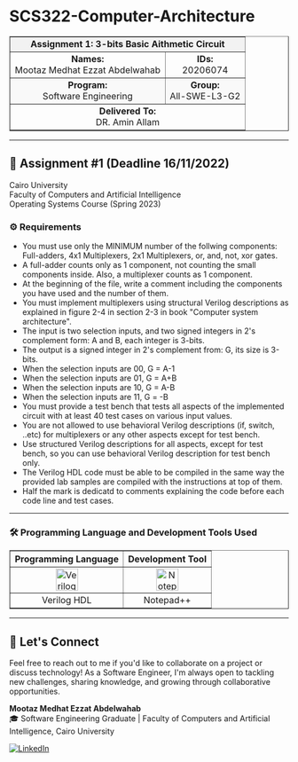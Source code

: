 # SCS322-Computer-Architecture

<div align="center">
  <table width="100%" border="1" cellpadding="10" cellspacing="0">
    <tr style="background-color:#f2f2f2;">
      <td align="center" colspan="2"><strong>Assignment 1: 3-bits Basic Aithmetic Circuit</strong></td>
    </tr>
    <tr>
      <td align="center"><strong>Names:</strong><br>Mootaz Medhat Ezzat Abdelwahab</td>
      <td align="center"><strong>IDs:</strong><br>20206074</td>
    </tr>
    <tr style="background-color:#f9f9f9;">
      <td align="center"><strong>Program:</strong><br>Software Engineering</td>
      <td align="center"><strong>Group:</strong><br>All-SWE-L3-G2</td>
    </tr>
    <tr>
      <td align="center" colspan="2"><strong>Delivered To:</strong><br>DR. Amin Allam</td>
    </tr>
  </table>
</div>

---

## 📝 Assignment #1 (Deadline 16/11/2022)

Cairo University  
Faculty of Computers and Artificial Intelligence  
Operating Systems Course (Spring 2023)

### ⚙️ Requirements

* You must use only the MINIMUM number of the follwing components: Full-adders, 4x1 Multiplexers, 2x1 Multiplexers, or, and, not, xor gates.
* A full-adder counts only as 1 component, not counting the small components inside. Also, a multiplexer counts as 1 component.
* At the beginning of the file, write a comment including the components you have used and the number of them.
* You must implement multiplexers using structural Verilog descriptions as explained in figure 2-4 in section 2-3 in book "Computer system architecture".
* The input is two selection inputs, and two signed integers in 2's complement form: A and B, each integer is 3-bits.
* The output is a signed integer in 2's complement from: G, its size is 3-bits.
* When the selection inputs are 00, G = A-1
* When the selection inputs are 01, G = A+B
* When the selection inputs are 10, G = A-B
* When the selection inputs are 11, G = -B
* You must provide a test bench that tests all aspects of the implemented circuit with at least 40 test cases on various input values.
* You are not allowed to use behavioral Verilog descriptions (if, switch, ..etc) for multiplexers or any other aspects except for test bench.
* Use structured Verilog descriptions for all aspects, except for test bench, so you can use behavioral Verilog description for test bench only.
* The Verilog HDL code must be able to be compiled in the same way the provided lab samples are compiled with the instructions at top of them.
* Half the mark is dedicatd to comments explaining the code before each code line and test cases.

---

### 🛠️ Programming Language and Development Tools Used

<table align="center" border="1" cellpadding="10">
  <thead>
    <tr>
      <th>Programming Language</th>
      <th>Development Tool</th>
    </tr>
  </thead>
  <tbody>
    <tr>
      <td align="center">
        <img src="https://github.com/user-attachments/assets/2dc96923-eb3a-42b1-b0f9-1c68d9f03b7a" title="Verilog HDL" alt="Verilog HDL" width="40" height="40"/>
      </td>
      <td align="center">
        <img src="https://github.com/user-attachments/assets/d922e85c-a5fa-46b3-a5bf-6d68b2b4baa3" title="Notepad++" alt="Notepad++" width="40" height="40"/>
      </td>
    </tr>
    <tr>
      <td align="center">
        Verilog HDL
      </td>
      <td align="center">
        Notepad++
      </td>
    </tr>
  </tbody>
</table>

---

## 💬 Let's Connect
Feel free to reach out to me if you'd like to collaborate on a project or discuss technology! As a Software Engineer, I'm always open to tackling new challenges, sharing knowledge, and growing through collaborative opportunities.

**Mootaz Medhat Ezzat Abdelwahab**  
🎓 Software Engineering Graduate | Faculty of Computers and Artificial Intelligence, Cairo University  

[![LinkedIn](https://img.shields.io/badge/LinkedIn-0077B5?style=for-the-badge&logo=linkedin&logoColor=white)](https://www.linkedin.com/in/mootaz-medhat-ezzat-abdelwahab-377a60244)
